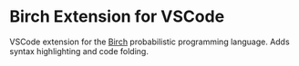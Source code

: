 # Birch Extension for VSCode

VSCode extension for the [Birch](https://birch.sh) probabilistic programming language. Adds syntax highlighting and code folding.
